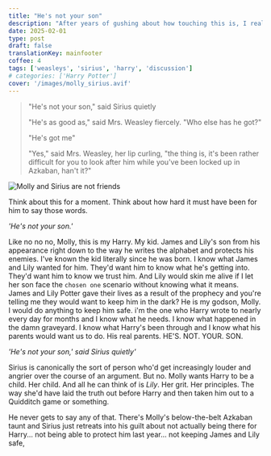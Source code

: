 ```yaml
---
title: "He's not your son"
description: "After years of gushing about how touching this is, I realised something that makes it so much worse"
date: 2025-02-01
type: post
draft: false
translationKey: mainfooter
coffee: 4
tags: ['weasleys', 'sirius', 'harry', 'discussion']
# categories: ['Harry Potter']
cover: '/images/molly_sirius.avif'
---
```


> "He's not your son," said Sirius quietly
>
>"He's as good as," said Mrs. Weasley fiercely. "Who else has he got?"
>
>"He's got me"
>
>"Yes," said Mrs. Weasley, her lip curling, "the thing is, it's been rather difficult for you to look after him while you've been locked up in Azkaban, han't it?"

![Molly and Sirius are not friends](/images/molly_sirius.avif)

Think about this for a moment. Think about how hard it must have been for him to say those words.

_'He's not your son.'_

Like no no no, Molly, this is my Harry. My kid. James and Lily's son from his appearance right down to the way he writes the alphabet and protects his enemies. I've known the kid literally since he was born. I know what James and Lily wanted for him. They'd want him to know what he's getting into. They'd want him to know we trust him. And Lily would skin me alive if I let her son face the `chosen one` scenario without knowing what it means. James and Lily Potter gave their lives as a result of the prophecy and you're telling me they would want to keep him in the dark? He is my godson, Molly. I would do anything to keep him safe. i'm the one who Harry wrote to nearly every day for months and I know what he needs. I know what happened in the damn graveyard. I know what Harry's been through and I know what his parents would want us to do. His real parents. HE'S. NOT. YOUR. SON.

_'He's not your son,' said Sirius quietly'_

Sirius is canonically the sort of person who'd get increasingly louder and angrier over the course of an argument. But no. Molly wants Harry to be a child. Her child. And all he can think of is _Lily_. Her grit. Her principles. The way she'd have laid the truth out before Harry and then taken him out to a Quidditch game or something.

He never gets to say any of that. There's Molly's below-the-belt Azkaban taunt and Sirius just retreats into his guilt about not actually being there for Harry... not being able to protect him last year... not keeping James and Lily safe,